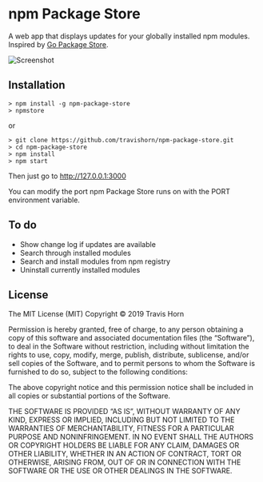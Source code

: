 # npm Package Store

A web app that displays updates for your globally installed npm modules. Inspired by [Go Package Store](https://github.com/shurcooL/Go-Package-Store).

![Screenshot](http://i.imgur.com/MIvjI7t.png)

## Installation

    > npm install -g npm-package-store
    > npmstore

or

    > git clone https://github.com/travishorn/npm-package-store.git
    > cd npm-package-store
    > npm install
    > npm start

Then just go to http://127.0.0.1:3000

You can modify the port npm Package Store runs on with the PORT environment variable.

## To do

- Show change log if updates are available
- Search through installed modules
- Search and install modules from npm registry
- Uninstall currently installed modules

## License

The MIT License (MIT)
Copyright © 2019 Travis Horn

Permission is hereby granted, free of charge, to any person obtaining a copy of this software and associated documentation files (the “Software”), to deal in the Software without restriction, including without limitation the rights to use, copy, modify, merge, publish, distribute, sublicense, and/or sell copies of the Software, and to permit persons to whom the Software is furnished to do so, subject to the following conditions:

The above copyright notice and this permission notice shall be included in all copies or substantial portions of the Software.

THE SOFTWARE IS PROVIDED “AS IS”, WITHOUT WARRANTY OF ANY KIND, EXPRESS OR IMPLIED, INCLUDING BUT NOT LIMITED TO THE WARRANTIES OF MERCHANTABILITY, FITNESS FOR A PARTICULAR PURPOSE AND NONINFRINGEMENT. IN NO EVENT SHALL THE AUTHORS OR COPYRIGHT HOLDERS BE LIABLE FOR ANY CLAIM, DAMAGES OR OTHER LIABILITY, WHETHER IN AN ACTION OF CONTRACT, TORT OR OTHERWISE, ARISING FROM, OUT OF OR IN CONNECTION WITH THE SOFTWARE OR THE USE OR OTHER DEALINGS IN THE SOFTWARE.

